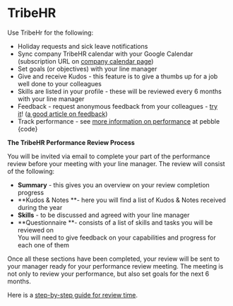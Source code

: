 # TribeHR

Use TribeHr for the following: 

- Holiday requests and sick leave notifications
- Sync company TribeHR calendar with your Google Calendar (subscription URL on [company calendar page](https://www.google.com/url?q=https%3A%2F%2Fpebblecode.mytribehr.com%2Fcalendar&sa=D&sntz=1&usg=AFrqEzdRs4n_XJMYTQcu4tKazKysgmNpqQ))
- Set goals (or objectives) with your line manager
- Give and receive Kudos - this feature is to give a thumbs up for a job well done to your colleagues
- Skills are listed in your profile - these will be reviewed every 6 months with your line manager
- Feedback - request anonymous feedback from your colleagues - [try it](https://www.google.com/url?q=https%3A%2F%2Fpebblecode.mytribehr.com%2FfeedbackQuestions&sa=D&sntz=1&usg=AFrqEzcupTr8qBZM1wl8D_umDD9oa3jR6Q)! ([a good article on feedback](http://www.google.com/url?q=http%3A%2F%2Fdevelopers.tribehr.com%2Fblog%2Fgetting-feedback-in-tribehr%2F&sa=D&sntz=1&usg=AFrqEzeMvY4zRACkNWk4nZuaJrE7C3Z3Xg))
- Track performance - see [more information on performance](https://sites.google.com/a/pebblecode.com/wiki/archived/performance) at pebble {code}

**The TribeHR Performance Review Process**

You will be invited via email to complete your part of the performance review before your meeting with your line manager. The review will consist of the following: 

- **Summary** - this gives you an overview on your review completion progress
- **Kudos & Notes **- here you will find a list of Kudos & Notes received during the year
- **Skills** - to be discussed and agreed with your line manager
- **Questionnaire **- consists of a list of skills and tasks you will be reviewed on  
You will need to give feedback on your capabilities and progress for each one of them

Once all these sections have been completed, your review will be sent to your manager ready for your performance review meeting. The meeting is not only to review your performance, but also set goals for the next 6 months. 

Here is a [step-by-step guide for review time](https://sites.google.com/a/pebblecode.com/wiki/systems/tribehr-introduction-employee-notes/using-tribehr).
